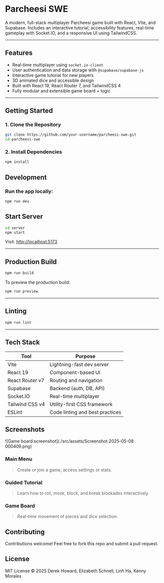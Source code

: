 #  Parcheesi SWE

A modern, full-stack multiplayer Parcheesi game built with React, Vite, and Supabase. Includes an interactive tutorial, accessibility features, real-time gameplay with Socket.IO, and a responsive UI using TailwindCSS.

---

##  Features

-  Real-time multiplayer using `socket.io-client`
-  User authentication and data storage with `@supabase/supabase-js`
-  Interactive game tutorial for new players
-  3D animated dice and accessible design
-  Built with React 19, React Router 7, and TailwindCSS 4
-  Fully modular and extensible game board + logic

---

##  Getting Started

### 1. Clone the Repository

```bash
git clone https://github.com/your-username/parcheesi-swe.git
cd parcheesi-swe
```

### 2. Install Dependencies

```bash
npm install
```

##  Development

### Run the app locally:

```bash
npm run dev
```
## Start Server
```bash
cd server
npm start
```

Visit: [http://localhost:5173](http://localhost:5173)

---

##  Production Build

```bash
npm run build
```

To preview the production build:

```bash
npm run preview
```

---

##  Linting

```bash
npm run lint
```

---

##  Tech Stack

| Tool                | Purpose                      |
|---------------------|------------------------------|
| Vite                | Lightning-fast dev server     |
| React 19            | Component-based UI            |
| React Router v7     | Routing and navigation        |
| Supabase            | Backend (auth, DB, API)       |
| Socket.IO           | Real-time multiplayer         |
| Tailwind CSS v4     | Utility-first CSS framework   |
| ESLint              | Code linting and best practices |


##  Screenshots
![Game board screenshot](./src/assets/Screenshot 2025-05-08 000409.png)


###  Main Menu
> Create or join a game, access settings or stats.

###  Guided Tutorial
> Learn how to roll, move, block, and break blockades interactively.

###  Game Board
> Real-time movement of pieces and dice selection.

##  Contributing

Contributions welcome! Feel free to fork this repo and submit a pull request.

## License

MIT License © 2025 Derek Howard, Elizabeth Schnell, Linh Ha, Kenny Morales

